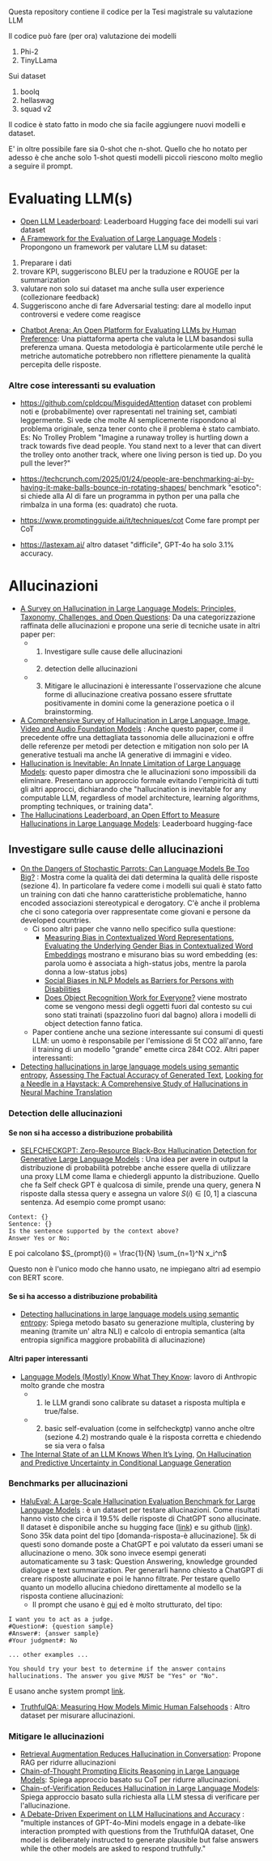 Questa repository contiene il codice per la Tesi magistrale su valutazione LLM


Il codice può fare (per ora) valutazione dei modelli
1. Phi-2
2.  TinyLLama

Sui dataset 
1. boolq
2. hellaswag
3. squad v2

Il codice è stato fatto in modo che sia facile aggiungere nuovi modelli e dataset.


E' in oltre possibile fare sia 0-shot che n-shot. Quello che ho notato per adesso è che anche solo 1-shot questi modelli piccoli riescono molto meglio a seguire il prompt.




# Evaluating LLM(s)
- [Open LLM Leaderboard](https://huggingface.co/spaces/open-llm-leaderboard/open_llm_leaderboard#/): Leaderboard Hugging face dei modelli sui vari dataset
- [A Framework for the Evaluation of Large Language Models](https://download.ssrn.com/23/11/30/ssrn_id4649866_code4425638.pdf?response-content-disposition=inline&X-Amz-Security-Token=IQoJb3JpZ2luX2VjEHsaCXVzLWVhc3QtMSJIMEYCIQCFJTqx6SeTrUMCn6vtbq84yefu9FiiSM30FXbaCmbFPwIhALGApDvPdmVAibCDYI%2Fx3%2FaEZLYdZjOp4w7r3EGxjvmNKsYFCKT%2F%2F%2F%2F%2F%2F%2F%2F%2F%2FwEQBBoMMzA4NDc1MzAxMjU3Igz2h7WjcVCaiywZne8qmgUpz62XurEybD6Mwp%2FvkGx8NTvzhKZjPBZgjXyWtLYM%2Bd08fJtjpLimD3aA2T9LHqclr7vD%2BjYGX1HH372wTyJap6cBlGmzpxim2H3qFUJUBlDqBW7cvW7MqG1TDsNNtgHBSEKYimvhScj0gwIVAIHJIRGO2c3qy2%2BZD6D1NqH7TRMpgFTAvb0tX5c4qlfRKzoNE2rvAwHqeUo0HORB5hEPLy6uFX%2FL5w%2FAD3vFgs%2BxJ9eD1y4erLreh3TA42Fi6u%2B75ss8ORLBPpgJj9kzS8By4D7VpFqTX2%2FoWjmcMJPu%2BinrrepzMKTJUBnAiOM21EZr0kE%2F%2BlJ9PJ6G%2FMkLbOall0HLsmz0uy1M6VGTfSLFEuc452lK2tNmVs5oIf9mXjYPwR2se4ZzvVwfWFgZvkgXsIamQOfe7L9i249cI4YF5ngstn4giZWDuGksXT2CyZz9AgfmVP02l316tLYKZPeIE93iS6E7B0F1aVQHGr7PQctIN5zTHhlhdSWFHvj7RR96%2BBSyxshxNm%2F9eICW1i2EOtapZIYF3RRKggq8ItfM%2B9m7nmzFpZgceBwuHlCNWL4MAoaWna9%2BLINBZefXWHRIqhnoVWnx5nIw7hItAX1%2FwQ%2Bh6vZojFe4AgcX2DE%2BUQVbti5x4%2BY59qxcFSfBCuCNhrvBahPiLDexcQ8AHfxi6Fs1Gtre6quhVkW1lk3Az5XOTj1w6FxJH3rGs2mW0HnKQenqDrJ%2BpnK7L5MYeFDOgGpx89iAswPaEf1XpRvl3PM874MqZX4Bm7aIdefTO5evrLHT8gminKhYWFyoTszwCwqaHLjtTIK4nXvLe6fGtin2k4%2Fg2vwpwV3JloHVO6ulYJC5I0bHwwmsk6ekELERwP4sf%2BQ%2Bgk3rmoYwr%2BjWvQY6sAH5d8TzxZaVcpkJMJQbNvw6S0DiA1wO%2BizBZ7%2FODCtLiGtLWYtTkGSZx1rDsJzxef%2ButEuICdggbNvPQG3sA45eXFsq0i%2Fd4DRFrX64cbi0gK1HKf4609WNOAWjouDzDC4se99%2BrePcFGpvJQWFF6VcJZ22hsxocgo%2BVQ4R%2BlsZg7Boqdkj7WhaKtUIclWFcW%2FfQWlov6jf8yluYuKsyIIIikdTzDP3Kr97Uj6Z%2F19%2B4A%3D%3D&X-Amz-Algorithm=AWS4-HMAC-SHA256&X-Amz-Date=20250219T111819Z&X-Amz-SignedHeaders=host&X-Amz-Expires=300&X-Amz-Credential=ASIAUPUUPRWE2ICAJT4B%2F20250219%2Fus-east-1%2Fs3%2Faws4_request&X-Amz-Signature=035738295f0a24f9e78574b036d669711d06a6480a1e674327c1fefd38f06761&abstractId=4649866) : Propongono un framework per valutare LLM su dataset:
1. Preparare i dati
2. trovare KPI, suggeriscono BLEU per la traduzione e ROUGE per la summarization
3. valutare non solo sui dataset ma anche sulla user experience (collezionare feedback)
4. Suggeriscono anche di fare Adversarial testing: dare al modello input controversi e vedere come reagisce
- [Chatbot Arena: An Open Platform for Evaluating LLMs by Human Preference](https://arxiv.org/pdf/2403.04132): Una piattaforma aperta che valuta le LLM basandosi sulla preferenza umana. Questa metodologia è particolarmente utile perché le metriche automatiche potrebbero non riflettere pienamente la qualità percepita delle risposte.

### Altre cose interessanti su evaluation
- https://github.com/cpldcpu/MisguidedAttention dataset con problemi noti e (probabilmente) over rapresentati nel training set, cambiati leggermente. Si vede che molte AI semplicemente rispondono al problema originale, senza tener conto che il problema è stato cambiato.
	Es: No Trolley Problem
	"Imagine a runaway trolley is hurtling down a track towards five dead people. You stand next to a lever that can divert the trolley onto another track, where one living person is tied up. Do you pull the lever?"

- https://techcrunch.com/2025/01/24/people-are-benchmarking-ai-by-having-it-make-balls-bounce-in-rotating-shapes/ benchmark "esotico": si chiede alla AI di fare un programma in python per una palla che rimbalza in una forma (es: quadrato) che ruota.
- https://www.promptingguide.ai/it/techniques/cot Come fare prompt per CoT
- https://lastexam.ai/ altro dataset "difficile", GPT-4o ha solo 3.1% accuracy.


# Allucinazioni
- [A Survey on Hallucination in Large Language Models: Principles, Taxonomy, Challenges, and Open Questions](https://arxiv.org/pdf/2311.05232): Da una categorizzazione raffinata delle allucinazioni e propone una serie di tecniche usate in altri paper per:
	- 1. Investigare sulle cause delle allucinazioni
	- 2. detection delle allucinazioni
	- 3. Mitigare le allucinazioni
	è interessante l'osservazione che alcune forme di allucinazione creativa possano essere sfruttate positivamente in domini come la generazione poetica o il brainstorming.
- [A Comprehensive Survey of Hallucination in Large Language, Image, Video and Audio Foundation Models](https://aclanthology.org/2024.findings-emnlp.685.pdf) : Anche questo paper, come il precedente offre una dettagliata tassonomia delle allucinazioni e offre delle referenze per  metodi per detection e mitigation non solo per IA generative testuali ma anche IA generative di immagini e video.
- [Hallucination is Inevitable: An Innate Limitation of Large Language Models](https://arxiv.org/pdf/2401.11817): questo paper dimostra che le allucinazioni sono impossibili da eliminare. Presentano un approccio formale evitando l'empiricità di tutti gli altri approcci, dichiarando che "hallucination is inevitable for any computable LLM, regardless of model architecture, learning algorithms, prompting techniques, or training data". 
- [The Hallucinations Leaderboard, an Open Effort to Measure Hallucinations in Large Language Models](https://huggingface.co/blog/leaderboard-hallucinations): Leaderboard hugging-face

## Investigare sulle cause delle allucinazioni
- [On the Dangers of Stochastic Parrots: Can Language Models Be Too Big?](https://dl.acm.org/doi/pdf/10.1145/3442188.3445922) : Mostra come la qualità dei dati determina la qualità delle risposte (sezione 4). In particolare fa vedere come i modelli sui quali è stato fatto un training con dati che hanno caratteristiche problematiche, hanno encoded associazioni stereotypical e derogatory. C'è anche il problema che ci sono categoria over rappresentate come giovani e persone da developed countries.
	- Ci sono altri paper che vanno nello specifico sulla questione:
		- [Measuring Bias in Contextualized Word Representations](https://arxiv.org/pdf/1906.07337), [Evaluating the Underlying Gender Bias in Contextualized Word Embeddings](https://arxiv.org/pdf/1904.08783) mostrano e misurano bias su word embedding (es: parola uomo è associata a high-status jobs, mentre la parola donna a low-status jobs)
		- [Social Biases in NLP Models as Barriers for Persons with Disabilities](https://aclanthology.org/2020.acl-main.487.pdf)
		-  [Does Object Recognition Work for Everyone?](https://arxiv.org/pdf/1906.02659) viene mostrato come se vengono messi degli oggetti fuori dal contesto su cui sono stati trainati (spazzolino fuori dal bagno) allora i modelli di object detection fanno fatica.
	- Paper contiene anche una sezione interessante sui consumi di questi LLM: un uomo è responsabile per l'emissione di 5t CO2 all'anno, fare il training di un modello "grande" emette circa 284t CO2.
Altri paper interessanti:
- [Detecting hallucinations in large language models using semantic entropy](https://www.nature.com/articles/s41586-024-07421-0), [Assessing The Factual Accuracy of Generated Text](https://arxiv.org/pdf/1905.13322), [Looking for a Needle in a Haystack: A Comprehensive Study of Hallucinations in Neural Machine Translation](https://aclanthology.org/2023.eacl-main.75.pdf)

### Detection delle allucinazioni

#### Se non si ha accesso a distribuzione probabilità
- [SELFCHECKGPT: Zero-Resource Black-Box Hallucination Detection for Generative Large Language Models](https://arxiv.org/pdf/2303.08896) : Una idea per avere in output la distribuzione di probabilità potrebbe anche essere quella di utilizzare una proxy LLM come llama e chiedergli appunto la distribuzione. Quello che fa Self check GPT è qualcosa di simile, prende una query, genera N risposte dalla stessa query e assegna un valore $S(i) \in [0,1]$ a ciascuna sentenza. Ad esempio come prompt usano:
```
Context: {} 
Sentence: {} 
Is the sentence supported by the context above? 
Answer Yes or No:
```
E poi calcolano $S_{prompt}(i) = \frac{1}{N} \sum_{n=1}^N x_i^n$

Questo non è l'unico modo che hanno usato, ne impiegano altri ad esempio con BERT score.

#### Se si ha accesso a distribuzione probabilità
- [Detecting hallucinations in large language models using semantic entropy](https://www.nature.com/articles/s41586-024-07421-0): Spiega metodo basato su generazione multipla, clustering by meaning (tramite un' altra NLI) e calcolo di entropia semantica (alta entropia significa maggiore probabilità di allucinazione)

#### Altri paper interessanti
- [Language Models (Mostly) Know What They Know](https://arxiv.org/pdf/2207.05221): lavoro di Anthropic molto grande che mostra 
	- 1. le LLM grandi sono calibrate su dataset a risposta multipla e true/false.
	- 2. basic self-evaluation (come in selfcheckgtp) vanno anche oltre (sezione 4.2) mostrando quale è la risposta corretta e chiedendo se sia vera o falsa
- [The Internal State of an LLM Knows When It’s Lying](https://arxiv.org/pdf/2304.13734), [On Hallucination and Predictive Uncertainty in Conditional Language Generation](https://arxiv.org/pdf/2103.15025)



### Benchmarks per allucinazioni
- [HaluEval: A Large-Scale Hallucination Evaluation Benchmark for Large Language Models](https://arxiv.org/pdf/2305.11747) : è un dataset per testare allucinazioni. Come risultati hanno visto che circa il 19.5% delle risposte di ChatGPT sono allucinate. Il dataset è disponibile anche su hugging face ([link](https://huggingface.co/datasets/pminervini/HaluEval)) e su github ([link](https://github.com/RUCAIBox/HaluEval)). Sono 35k data point del tipo \[domanda-risposta-è allucinazione\]. 5k di questi sono domande poste a ChatGPT e poi valutato da esseri umani se allucinazione o meno. 30k sono invece esempi generati automaticamente su 3 task: Question Answering, knowledge grounded dialogue e text summarization. Per generarli hanno chiesto a ChatGPT di creare risposte allucinate e poi le hanno filtrate. Per testare quello quanto un modello allucina chiedono direttamente al modello se la risposta contiene allucinazioni:
	- Il prompt che usano è [qui](https://github.com/RUCAIBox/HaluEval/blob/main/evaluation/qa/qa_evaluation_instruction.txt) ed è molto strutturato, del tipo:
```
I want you to act as a judge.
#Question#: {question sample}
#Answer#: {answer sample}
#Your judgment#: No

... other examples ...

You should try your best to determine if the answer contains hallucinations. The answer you give MUST be "Yes" or "No".
```

E usano anche system prompt [link](https://github.com/RUCAIBox/HaluEval/blob/main/evaluation/evaluate.py).

- [TruthfulQA: Measuring How Models Mimic Human Falsehoods](https://arxiv.org/pdf/2109.07958) : Altro dataset per misurare allucinazioni.


### Mitigare le allucinazioni
- [Retrieval Augmentation Reduces Hallucination in Conversation](https://arxiv.org/pdf/2104.07567): Propone RAG per ridurre allucinazioni
 - [Chain-of-Thought Prompting Elicits Reasoning in Large Language Models](https://arxiv.org/abs/2201.11903): Spiega approccio basato su CoT per ridurre allucinazioni.
- [Chain-of-Verification Reduces Hallucination in Large Language Models](https://arxiv.org/abs/2309.11495): Spiega approccio basato sulla richiesta alla LLM stessa di verificare per l'allucinazione.
- [A Debate-Driven Experiment on LLM Hallucinations and Accuracy](https://arxiv.org/pdf/2410.19485) : "multiple instances of GPT-4o-Mini models engage in a debate-like interaction prompted with questions from the TruthfulQA dataset, One model is deliberately instructed to generate plausible but false answers while the other models are asked to respond truthfully."
